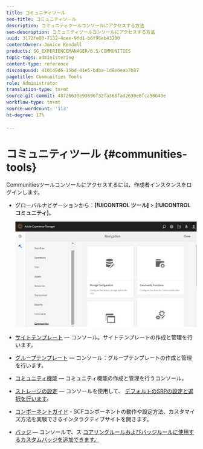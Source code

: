 ```yaml
---
title: コミュニティツール
seo-title: コミュニティツール
description: コミュニティツールコンソールにアクセスする方法
seo-description: コミュニティツールコンソールにアクセスする方法
uuid: 3172fe00-7132-4cee-9fd1-b6f96eb43200
contentOwner: Janice Kendall
products: SG_EXPERIENCEMANAGER/6.5/COMMUNITIES
topic-tags: administering
content-type: reference
discoiquuid: 410149d6-15bd-41e5-bdba-1d8e6eab7b87
pagetitle: Communities Tools
role: Administrator
translation-type: tm+mt
source-git-commit: 48726639e93696f32fa368fad2630e6fca50640e
workflow-type: tm+mt
source-wordcount: '113'
ht-degree: 17%

---
```



# コミュニティツール {#communities-tools}

Communitiesツールコンソールにアクセスするには、作成者インスタンスをログインします。

* グローバルナビゲーションから：**[!UICONTROL ツール]** > **[!UICONTROL コミュニティ]**。

   ![コミュニティ](assets/communities-home.png)

* [サイトテンプレート](sites.md)  — コンソール。サイトテンプレートの作成と管理を行います。

* [グループテンプレート](tools-groups.md)  — コンソール：グループテンプレートの作成と管理を行います。

* [コミュニティ機能](functions.md)  — コミュニティ機能の作成と管理を行うコンソール。

* [ストレージの設定](srp-config.md)  — コンソールを使用して、 [デフォルトのSRPの設定と選択を行います](working-with-srp.md)。

* [コンポーネントガイド](components-guide.md) - SCFコンポーネントの動作や設定方法、カスタマイズ方法を実験できるインタラクティブサイトを開きます。

* [バッジ](badges.md)  — コンソールで、ス [コアリングルールおよびバッジルールに使用するカスタムバッジを追加できます。](implementing-scoring.md)

